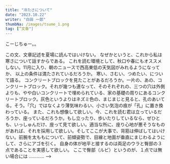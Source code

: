 ```yaml
---
title: "冷たさについて"
date: "2023.10.22"
writer: "白田 一郎"
thumbNa: /images/tsume_1.png
tag: [”文章"]
---
```


こーじちゅー。。

<!-->
この文、文章記述を夏場に読んではいけない。

なぜかというと、これから私は寒さについて話すからである。 

これを読む環境として、秋口や春にもオススメしない。11月に入り、朝のニュースで西高東低の天気図がみれるようになってか、 

以上の条件は満たされているだろうか。

寒い、さむい、つめたい、について語る。 

コンクリートブロックを見たことがあるだろうか。一片の、あの、コンクリートブロック。それが幾つも連なって、そのそれぞれの、三つの穴は外側よりも、やや白いコンクリートで埋められている、家の基礎の周りにあるコンクリートブロック。灰色というよりはネズミ色の、まじまじと見ると、孔のあいてる。そう。「穴」ではなくより薄気味わるい、小さい気泡の痕が「孔」に置き換わっている。 


また、これも想像して欲しい。今、これを読む君は立っているだろうか、座っているだろうか。もし立ったり、歩いたりしているなら、ぜひとも、いっしゅんだけ、座って見て欲しい。適当な所に、座り心地が悪そうなものがあれば、それを採用して欲しい。そしてここが大事で、背筋は伸ばしてはいけない。前腕を太ももについて、前傾姿勢で、目線と地面が垂直にまじわるようにして、さらにアゴを引く。 

自身の体が地平と接するのは両足のウラと臀部の３点であることを実感して欲しい。 

ここで臀部（ルビ）というのが、１点では無い場合には 


............

-->